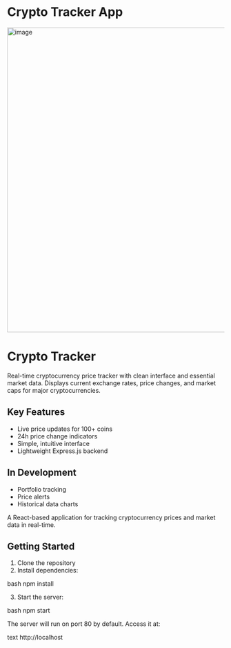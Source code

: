 # Crypto Tracker App

<img width="2559" height="705" alt="image" src="https://github.com/user-attachments/assets/0fad0ba5-b8ab-464a-a18a-caebb63213e2" />

# Crypto Tracker

Real-time cryptocurrency price tracker with clean interface and essential market data. Displays current exchange rates, price changes, and market caps for major cryptocurrencies.

## Key Features
- Live price updates for 100+ coins
- 24h price change indicators
- Simple, intuitive interface
- Lightweight Express.js backend

## In Development
- Portfolio tracking
- Price alerts
- Historical data charts


A React-based application for tracking cryptocurrency prices and market data in real-time.

## Getting Started
1. Clone the repository
2. Install dependencies:

bash
npm install

3. Start the server:

bash
npm start

The server will run on port 80 by default. Access it at:

text
http://localhost

